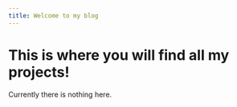 ```yaml
---
title: Welcome to my blog
---
```


# This is where you will find all my projects!

Currently there is nothing here.
